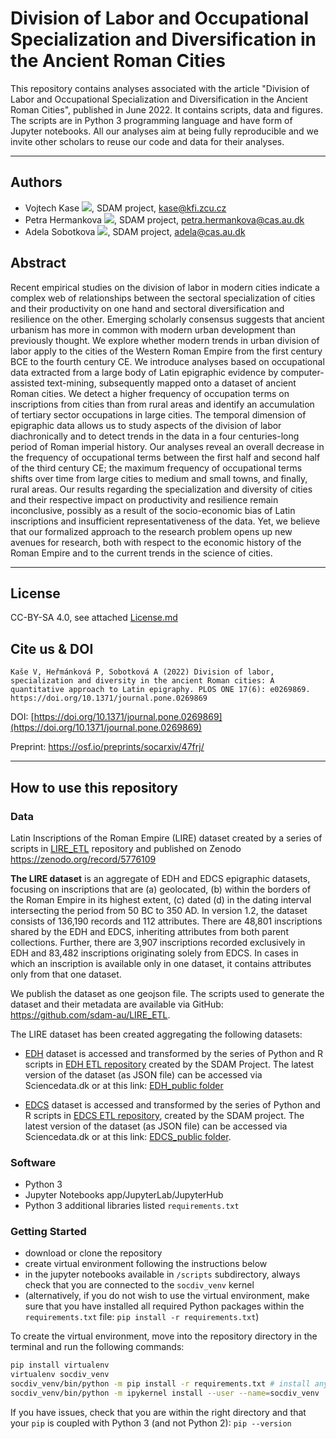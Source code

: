 # Division of Labor and Occupational Specialization and Diversification in the Ancient Roman Cities

This repository contains analyses associated with the article "Division of Labor and Occupational Specialization and Diversification in the Ancient Roman Cities", published in June 2022. It contains scripts, data and figures. The scripts are in Python 3 programming language and have form of Jupyter notebooks. All our analyses aim at being fully reproducible and we invite other scholars to reuse our code and data for their analyses.

---
## Authors
* Vojtech Kase [![](https://orcid.org/sites/default/files/images/orcid_16x16.png)](https://orcid.org/0000-0002-6601-1605), SDAM project, kase@kfi.zcu.cz
* Petra Hermankova [![](https://orcid.org/sites/default/files/images/orcid_16x16.png)](https://orcid.org/0000-0002-6349-0540), SDAM project, petra.hermankova@cas.au.dk
* Adela Sobotkova [![](https://orcid.org/sites/default/files/images/orcid_16x16.png)](https://orcid.org/0000-0002-4541-3963), SDAM project, adela@cas.au.dk

## Abstract
Recent empirical studies on the division of labor in modern cities indicate a complex web of relationships between the sectoral specialization of cities and their productivity on one hand and sectoral diversification and resilience on the other. Emerging scholarly consensus suggests that ancient urbanism has more in common with modern urban development than previously thought. We explore whether modern trends in urban division of labor apply to the cities of the Western Roman Empire from the first century BCE to the fourth century CE. We introduce analyses based on occupational data extracted from a large body of Latin epigraphic evidence by computer-assisted text-mining, subsequently mapped onto a dataset of ancient Roman cities. We detect a higher frequency of occupation terms on inscriptions from cities than from rural areas and identify an accumulation of tertiary sector occupations in large cities. The temporal dimension of epigraphic data allows us to study aspects of the division of labor diachronically and to detect trends in the data in a four centuries-long period of Roman imperial history. Our analyses reveal an overall decrease in the frequency of occupational terms between the first half and second half of the third century CE; the maximum frequency of occupational terms shifts over time from large cities to medium and small towns, and finally, rural areas. Our results regarding the specialization and diversity of cities and their respective impact on productivity and resilience remain inconclusive, possibly as a result of the socio-economic bias of Latin inscriptions and insufficient representativeness of the data. Yet, we believe that our formalized approach to the research problem opens up new avenues for research, both with respect to the economic history of the Roman Empire and to the current trends in the science of cities.

---

## License
CC-BY-SA 4.0, see attached [License.md](https://github.com/sdam-au/EDCS_ETL/blob/master/LICENSE.md)

## Cite us & DOI

`Kaše V, Heřmánková P, Sobotková A (2022) Division of labor, specialization and diversity in the ancient Roman cities: A quantitative approach to Latin epigraphy. PLOS ONE 17(6): e0269869. https://doi.org/10.1371/journal.pone.0269869`

DOI: [https://doi.org/10.1371/journal.pone.0269869](https://doi.org/10.1371/journal.pone.0269869)

Preprint: https://osf.io/preprints/socarxiv/47frj/

---
## How to use this repository

### Data
Latin Inscriptions of the Roman Empire (LIRE) dataset created by a series of scripts in [LIRE_ETL](https://github.com/sdam-au/LIRE_ETL) repository and published on Zenodo https://zenodo.org/record/5776109

**The LIRE dataset** is an aggregate of EDH and EDCS epigraphic datasets, focusing on inscriptions that are (a) geolocated, (b) within the borders of the Roman Empire in its highest extent, (c) dated (d) in the dating interval intersecting the period from 50 BC to 350 AD. In version 1.2, the dataset consists of 136,190 records and 112 attributes. There are 48,801 inscriptions shared by the EDH and EDCS, inheriting attributes from both parent collections. Further, there are 3,907 inscriptions recorded exclusively in EDH and 83,482 inscriptions originating solely from EDCS. In cases in which an inscription is available only in one dataset, it contains attributes only from that one dataset. 

We publish the dataset as one geojson file. The scripts used to generate the dataset and their metadata are available via GitHub:  https://github.com/sdam-au/LIRE_ETL.

The LIRE dataset has been created aggregating the following datasets: 
- [EDH](https://edh-www.adw.uni-heidelberg.de/) dataset is accessed and transformed by the series of Python and R scripts in [EDH ETL repository](https://github.com/sdam-au/EDH_ETL) created by the SDAM Project. The latest version of the dataset (as JSON file) can be accessed via Sciencedata.dk or at this link: [EDH_public folder](https://sciencedata.dk/shared/b6b6afdb969d378b70929e86e58ad975)

- [EDCS](http://www.manfredclauss.de/) dataset is accessed and transformed by the series of Python and R scripts in [EDCS ETL repository](https://github.com/sdam-au/EDCS_ETL), created by the SDAM project. The latest version of the dataset (as JSON file) can be accessed via Sciencedata.dk or at this link: [EDCS_public folder](https://sciencedata.dk/shared/1f5f56d09903fe259c0906add8b3a55e). 



### Software
* Python 3
* Jupyter Notebooks app/JupyterLab/JupyterHub
* Python 3 additional libraries listed `requirements.txt`


### Getting Started

* download or clone the repository
* create virtual environment following the instructions below
* in the jupyter notebooks available in `/scripts` subdirectory, always check that you are connected to the `socdiv_venv` kernel
* (alternatively, if you do not wish to use the virtual environment, make sure that you have installed all required Python packages within the `requirements.txt` file: `pip install -r requirements.txt`)

To create the virtual environment, move into the repository directory in the terminal and run the following commands: 
```bash
pip install virtualenv
virtualenv socdiv_venv 
socdiv_venv/bin/python -m pip install -r requirements.txt # install anything in requirements.txt
socdiv_venv/bin/python -m ipykernel install --user --name=socdiv_venv

```
If you have issues, check that you are within the right directory and that your `pip` is coupled with Python 3 (and not Python 2): `pip --version`

